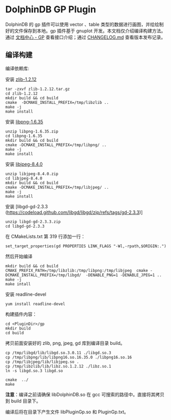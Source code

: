 # DolphinDB GP Plugin

DolphinDB 的 gp 插件可以使用 vector 、table 类型的数据进行画图，并绘绘制好的文件保存到本地。gp 插件基于 gnuplot 开发。本文档仅介绍编译构建方法。通过 [文档中心 - GP](https://docs.dolphindb.cn/zh/plugins/gp/gp.html) 查看接口介绍；通过 [CHANGELOG.md](./CHANGELOG.md) 查看版本发布记录。

## 编译构建

编译依赖库:

安装 [zlib-1.2.12](https://www.zlib.net/fossils/zlib-1.2.12.tar.gz)
```
tar -zxvf zlib-1.2.12.tar.gz
cd zlib-1.2.12
mkdir build && cd build
cmake  -DCMAKE_INSTALL_PREFIX=/tmp/libzlib ..
make -j
make install
```

安装 [libpng-1.6.35](https://codeload.github.com/glennrp/libpng/zip/refs/tags/v1.6.35)
```
unzip libpng-1.6.35.zip
cd libpng-1.6.35
mkdir build && cd build
cmake -DCMAKE_INSTALL_PREFIX=/tmp/libpng/ ..
make -j
make install
```

安装 [libjpeg-8.4.0](https://codeload.github.com/LuaDist/libjpeg/zip/refs/tags/8.4.0)
```
unzip libjpeg-8.4.0.zip
cd libjpeg-8.4.0
mkdir build && cd build
cmake -DCMAKE_INSTALL_PREFIX=/tmp/libjpeg/ ..
make -j
make install
```

安装 [libgd-gd-2.3.3 (https://codeload.github.com/libgd/libgd/zip/refs/tags/gd-2.3.3)]
```
unzip libgd-gd-2.3.3.zip
cd libgd-gd-2.3.3
```
在 CMakeLists.txt 第 319 行添加一行：
```
set_target_properties(gd PROPERTIES LINK_FLAGS "-Wl,-rpath,$ORIGIN:.")
```
然后开始编译
```
mkdir build && cd build
CMAKE_PREFIX_PATH=/tmp/libzlib:/tmp/libpng:/tmp/libjpeg  cmake -DCMAKE_INSTALL_PREFIX=/tmp/libgd/  -DENABLE_PNG=1 -DENABLE_JPEG=1 ..
make -j
make intall
```

安装 readline-devel
```
yum install readline-devel
```

构建插件内容：

```
cd <PluginDir>/gp
mkdir build
cd build

```
拷贝前面安装好的 zlib, png, jpeg, gd 库到编译目录 build。
```
cp /tmp/libgd/lib/libgd.so.3.0.11 ./libgd.so.3
cp /tmp/libpng/lib/libpng16.so.16.35.0 ./libpng16.so.16
cp /tmp/libjpeg/lib/libjpeg.so .
cp /tmp/libzlib/lib/libz.so.1.2.12 ./libz.so.1
ln -s libgd.so.3 libgd.so
```

```
cmake  ../
make
```

**注意**：编译之前请确保 libDolphinDB.so 在 gcc 可搜索的路径中。直接将其拷贝到 build 目录下。

编译后将在目录下产生文件 libPluginGp.so 和 PluginGp.txt。
